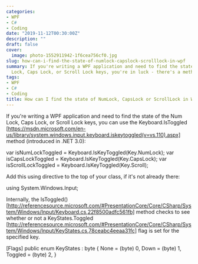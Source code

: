 ```yaml
---
categories:
- WPF
- C#
- Coding
date: "2019-11-12T00:30:00Z"
description: ""
draft: false
cover:
  image: photo-1552911942-1f6cea756cf0.jpg
slug: how-can-i-find-the-state-of-numlock-capslock-scrolllock-in-wpf
summary: If you're writing a WPF application and need to find the state of the Num
  Lock, Caps Lock, or Scroll Lock keys, you're in luck - there's a method for that.
tags:
- WPF
- C#
- Coding
title: How can I find the state of NumLock, CapsLock or ScrollLock in WPF?
---
```



If you're writing a WPF application and need to find the state of the Num Lock,
Caps Lock, or Scroll Lock keys, you can use the Keyboard.IsToggled
[https://msdn.microsoft.com/en-us/library/system.windows.input.keyboard.iskeytoggled(v=vs.110).aspx] 
method (introduced in .NET 3.0):

var isNumLockToggled = Keyboard.IsKeyToggled(Key.NumLock);
var isCapsLockToggled = Keyboard.IsKeyToggled(Key.CapsLock);
var isScrollLockToggled = Keyboard.IsKeyToggled(Key.Scroll);

Add this using directive to the top of your class, if it's not already there:

using System.Windows.Input;

Internally, the IsToggled()
[http://referencesource.microsoft.com/#PresentationCore/Core/CSharp/System/Windows/Input/Keyboard.cs,22f8500adfc561fb] 
method checks to see whether or not a KeyStates.Toggled
[http://referencesource.microsoft.com/#PresentationCore/Core/CSharp/System/Windows/Input/KeyStates.cs,78ceabc4eeaa31fc] 
flag is set for the specified key.

[Flags]
public enum KeyStates : byte
{
    None = (byte) 0,
    Down = (byte) 1,
    Toggled = (byte) 2,
}
